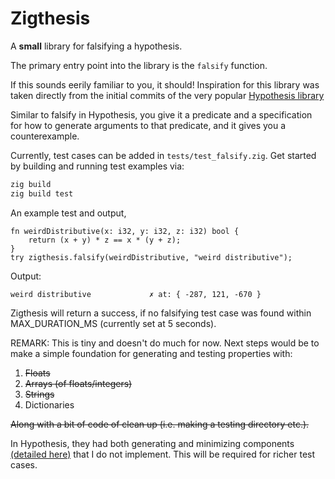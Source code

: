# Zigthesis

A  **small** library for falsifying a hypothesis.

The primary entry point into the library is the `falsify` function.

If this sounds eerily familiar to you, it should! Inspiration for this library was 
taken directly from the initial commits of the very popular [Hypothesis library](https://github.com/HypothesisWorks/hypothesis) 

Similar to falsify in Hypothesis, you give it a predicate and a specification for how to generate arguments to
that predicate, and it gives you a counterexample.

Currently, test cases can be added in `tests/test_falsify.zig`. Get started by building and running test examples via:

```bash
zig build
zig build test
```

An example test and output, 

```zig
fn weirdDistributive(x: i32, y: i32, z: i32) bool {
    return (x + y) * z == x * (y + z);
}
try zigthesis.falsify(weirdDistributive, "weird distributive");
```

Output:
```
weird distributive             ✗ at: { -287, 121, -670 }
```

Zigthesis will return a success, if no falsifying test case was found within MAX_DURATION_MS (currently set at 5 seconds).


REMARK: This is tiny and doesn't do much for now. Next steps would be to make a simple foundation for generating and testing properties with:
1. ~~Floats~~
2. ~~Arrays (of floats/integers)~~
3. ~~Strings~~
4. Dictionaries 

~~Along with a bit of code of clean up (i.e. making a testing directory etc.).~~

In Hypothesis, they had both generating and minimizing components [(detailed here)](https://github.com/HypothesisWorks/hypothesis/blob/94037edcf6f5256214a8b39e266cc9452e34704c/README.rest)
that I do not implement. This will be required for richer test cases.

